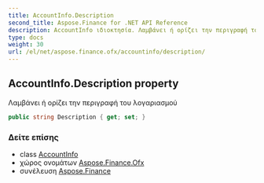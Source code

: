 ```yaml
---
title: AccountInfo.Description
second_title: Aspose.Finance for .NET API Reference
description: AccountInfo ιδιοκτησία. Λαμβάνει ή ορίζει την περιγραφή του λογαριασμού
type: docs
weight: 30
url: /el/net/aspose.finance.ofx/accountinfo/description/
---
```

## AccountInfo.Description property

Λαμβάνει ή ορίζει την περιγραφή του λογαριασμού

```csharp
public string Description { get; set; }
```

### Δείτε επίσης

* class [AccountInfo](../)
* χώρος ονομάτων [Aspose.Finance.Ofx](../../accountinfo/)
* συνέλευση [Aspose.Finance](../../../)



